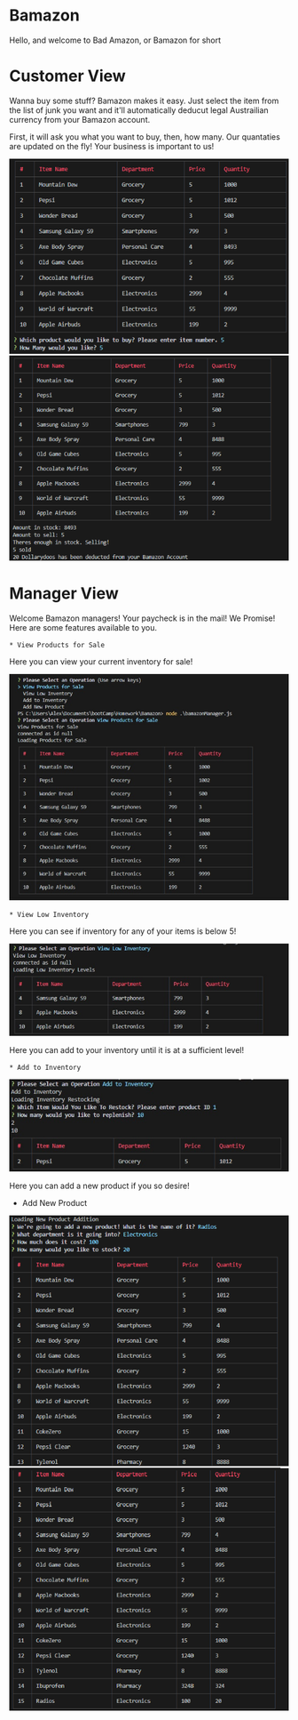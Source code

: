 # Bamazon

Hello, and welcome to Bad Amazon, or Bamazon for short

# Customer View

Wanna buy some stuff? Bamazon makes it easy. Just select the item from the list of junk you want and it'll automatically deducut legal Austrailian currency from your Bamazon account.

First, it will ask you what you want to buy, then, how many. Our quantaties are updated on the fly! Your business is important to us!

![alt text](customerBUY1.png)
![alt text](customerBUY2.png)

# Manager View

Welcome Bamazon managers! Your paycheck is in the mail! We Promise! Here are some features available to you.

    * View Products for Sale

Here you can view your current inventory for sale!

![alt text](managerforsale.jpg)
  
    * View Low Inventory

Here you can see if inventory for any of your items is below 5!
  
![alt text](managerlowinv.jpg)

Here you can add to your inventory until it is at a sufficient level!

    * Add to Inventory

![alt text](manageraddinv.jpg)
  
Here you can add a new product if you so desire!

  * Add New Product

![alt text](managerproduct1.png)
![alt text](managerproduct2.png)

